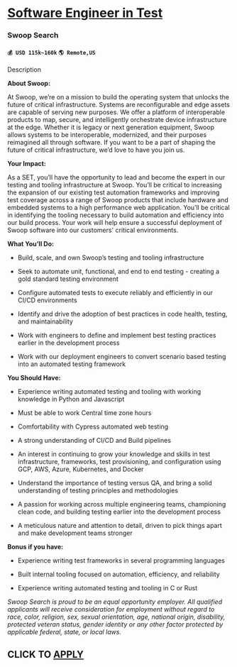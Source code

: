# [Software Engineer in Test](https://www.remotewlb.com/apply/software-engineer-in-test-84383)  
### Swoop Search  
#### `💰 USD 115k~160k` `🌎 Remote,US`  

Description

**About Swoop:**

At Swoop, we’re on a mission to build the operating system that unlocks the future of critical infrastructure. Systems are reconfigurable and edge assets are capable of serving new purposes. We offer a platform of interoperable products to map, secure, and intelligently orchestrate device infrastructure at the edge. Whether it is legacy or next generation equipment, Swoop allows systems to be interoperable, modernized, and their purposes reimagined all through software. If you want to be a part of shaping the future of critical infrastructure, we’d love to have you join us.

 **Your Impact:**

As a SET, you’ll have the opportunity to lead and become the expert in our testing and tooling infrastructure at Swoop. You’ll be critical to increasing the expansion of our existing test automation frameworks and improving test coverage across a range of Swoop products that include hardware and embedded systems to a high performance web application. You’ll be critical in identifying the tooling necessary to build automation and efficiency into our build process. Your work will help ensure a successful deployment of Swoop software into our customers' critical environments.

**What You’ll Do:**

  * Build, scale, and own Swoop’s testing and tooling infrastructure

  * Seek to automate unit, functional, and end to end testing - creating a gold standard testing environment

  * Configure automated tests to execute reliably and efficiently in our CI/CD environments 

  * Identify and drive the adoption of best practices in code health, testing, and maintainability

  * Work with engineers to define and implement best testing practices earlier in the development process

  * Work with our deployment engineers to convert scenario based testing into an automated testing framework

 **You Should Have:**

  * Experience writing automated testing and tooling with working knowledge in Python and Javascript

  * Must be able to work Central time zone hours

  * Comfortability with Cypress automated web testing

  * A strong understanding of CI/CD and Build pipelines

  * An interest in continuing to grow your knowledge and skills in test infrastructure, frameworks, test provisioning, and configuration using GCP, AWS, Azure, Kubernetes, and Docker

  * Understand the importance of testing versus QA, and bring a solid understanding of testing principles and methodologies

  * A passion for working across multiple engineering teams, championing clean code, and building testing earlier into the development process

  * A meticulous nature and attention to detail, driven to pick things apart and make development teams stronger

  
 **Bonus if you have:**

  * Experience writing test frameworks in several programming languages

  * Built internal tooling focused on automation, efficiency, and reliability

  * Experience writing automated testing and tooling in C or Rust

 _Swoop Search is proud to be an equal opportunity employer. All qualified applicants will receive consideration for employment without regard to race, color, religion, sex, sexual orientation, age, national origin, disability, protected veteran status, gender identity or any other factor protected by applicable federal, state, or local laws._

  
## CLICK TO [APPLY](https://www.remotewlb.com/apply/software-engineer-in-test-84383)

